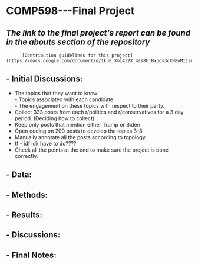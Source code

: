 # COMP598---Final Project

##  *The link to the final project's report can be found in the abouts section of the repository*  
          [Contribution guidelines for this project](https://docs.google.com/document/d/1kuE_Xmi4z2X_4ss8UjBxoqs3cXN8uMI1zmQsqeBMYsE/edit)

## - Initial Discussions:
* The topics that they want to know: <br>
          - Topics associated with each candidate <br>
          - The engagement on these topics with respect to their party.  
* Collect 333 posts from each r/politics and r/conservatives for a 3 day period. (Deciding how to collect)
* Keep only posts that mention either Trump or Biden 
* Open coding on 200 posts to develop the topics 3-8
* Manually annotate all the posts according to topology. 
* tf - idf idk have to do????
* Check all the points at the end to make sure the project is done correctly.

## - Data:

## - Methods:

## - Results:

## - Discussions:

## - Final Notes:




